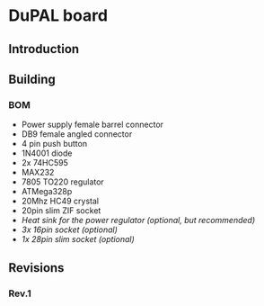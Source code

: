 # DuPAL board

## Introduction

## Building

### BOM

- Power supply female barrel connector
- DB9 female angled connector
- 4 pin push button
- 1N4001 diode
- 2x 74HC595
- MAX232
- 7805 TO220 regulator
- ATMega328p
- 20Mhz HC49 crystal
- 20pin slim ZIF socket
- *Heat sink for the power regulator (optional, but recommended)*
- *3x 16pin socket (optional)*
- *1x 28pin slim socket (optional)*

## Revisions

### Rev.1
